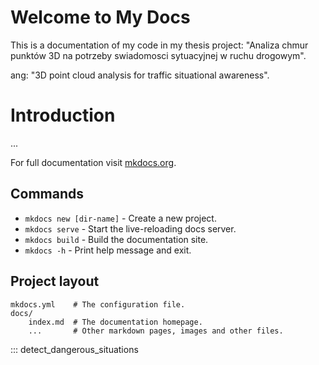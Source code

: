 # Welcome to My Docs

This is a documentation of my code in my thesis project: 
"Analiza chmur punktów 3D na potrzeby swiadomosci sytuacyjnej w
ruchu drogowym".

ang: "3D point cloud analysis for traffic situational awareness".

# Introduction

...

For full documentation visit [mkdocs.org](https://www.mkdocs.org).

## Commands

* `mkdocs new [dir-name]` - Create a new project.
* `mkdocs serve` - Start the live-reloading docs server.
* `mkdocs build` - Build the documentation site.
* `mkdocs -h` - Print help message and exit.

## Project layout

    mkdocs.yml    # The configuration file.
    docs/
        index.md  # The documentation homepage.
        ...       # Other markdown pages, images and other files.

::: detect_dangerous_situations